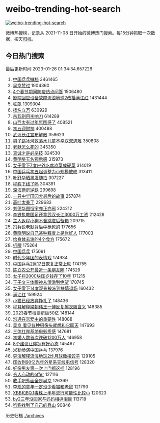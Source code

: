 # weibo-trending-hot-search

[![weibo-trending-hot-search](https://github.com/ameizi/weibo-trending-hot-search/actions/workflows/ci.yml/badge.svg)](https://github.com/ameizi/weibo-trending-hot-search/actions/workflows/ci.yml)

微博热搜榜，记录从 2021-11-08 日开始的微博热门搜索。每15分钟抓取一次数据，按天[归档](./archives)。

## 今日热门搜索

<!-- BEGIN --> 
最后更新时间 2023-01-26 01:34:34.657226 
1. [中国乒乓撤档](https://s.weibo.com/weibo?q=%E4%B8%AD%E5%9B%BD%E4%B9%92%E4%B9%93%E6%92%A4%E6%A1%A3&t=31&band_rank=1&Refer=top) 3461465
1. [吴京赞过](https://s.weibo.com/weibo?q=%23%E5%90%B4%E4%BA%AC%E8%B5%9E%E8%BF%87%23&t=31&band_rank=2&Refer=top) 1904360
1. [4个春节期间防疫热点问答](https://s.weibo.com/weibo?q=%234%E4%B8%AA%E6%98%A5%E8%8A%82%E6%9C%9F%E9%97%B4%E9%98%B2%E7%96%AB%E7%83%AD%E7%82%B9%E9%97%AE%E7%AD%94%23&t=31&band_rank=3&Refer=top) 1506480
1. [影院回应设备故障流浪地球2改播满江红](https://s.weibo.com/weibo?q=%23%E5%BD%B1%E9%99%A2%E5%9B%9E%E5%BA%94%E8%AE%BE%E5%A4%87%E6%95%85%E9%9A%9C%E6%B5%81%E6%B5%AA%E5%9C%B0%E7%90%832%E6%94%B9%E6%92%AD%E6%BB%A1%E6%B1%9F%E7%BA%A2%23&t=31&band_rank=4&Refer=top) 1431444
1. [狂飙](https://s.weibo.com/weibo?q=%E7%8B%82%E9%A3%99&t=31&band_rank=5&Refer=top) 1309304
1. [扬名立万](https://s.weibo.com/weibo?q=%E6%89%AC%E5%90%8D%E7%AB%8B%E4%B8%87&t=31&band_rank=6&Refer=top) 630929
1. [杀我别用李响刀](https://s.weibo.com/weibo?q=%E6%9D%80%E6%88%91%E5%88%AB%E7%94%A8%E6%9D%8E%E5%93%8D%E5%88%80&t=31&band_rank=7&Refer=top) 614289
1. [山西太有过年氛围感了](https://s.weibo.com/weibo?q=%23%E5%B1%B1%E8%A5%BF%E5%A4%AA%E6%9C%89%E8%BF%87%E5%B9%B4%E6%B0%9B%E5%9B%B4%E6%84%9F%E4%BA%86%23&t=31&band_rank=27&Refer=top) 408521
1. [初五迎财神](https://s.weibo.com/weibo?q=%23%E5%88%9D%E4%BA%94%E8%BF%8E%E8%B4%A2%E7%A5%9E%23&t=31&band_rank=8&Refer=top) 400488
1. [武汉长江宣布解散](https://s.weibo.com/weibo?q=%23%E6%AD%A6%E6%B1%89%E9%95%BF%E6%B1%9F%E5%AE%A3%E5%B8%83%E8%A7%A3%E6%95%A3%23&t=31&band_rank=9&Refer=top) 358623
1. [男子跳冰河救落水儿童不幸双双遇难](https://s.weibo.com/weibo?q=%23%E7%94%B7%E5%AD%90%E8%B7%B3%E5%86%B0%E6%B2%B3%E6%95%91%E8%90%BD%E6%B0%B4%E5%84%BF%E7%AB%A5%E4%B8%8D%E5%B9%B8%E5%8F%8C%E5%8F%8C%E9%81%87%E9%9A%BE%23&t=31&band_rank=8&Refer=top) 350808
1. [老默怎么死的](https://s.weibo.com/weibo?q=%E8%80%81%E9%BB%98%E6%80%8E%E4%B9%88%E6%AD%BB%E7%9A%84&t=31&band_rank=11&Refer=top) 345350
1. [真诚才是必杀技](https://s.weibo.com/weibo?q=%23%E7%9C%9F%E8%AF%9A%E6%89%8D%E6%98%AF%E5%BF%85%E6%9D%80%E6%8A%80%23&t=31&band_rank=48&Refer=top) 324530
1. [黄明昊无名观后感](https://s.weibo.com/weibo?q=%23%E9%BB%84%E6%98%8E%E6%98%8A%E6%97%A0%E5%90%8D%E8%A7%82%E5%90%8E%E6%84%9F%23&t=31&band_rank=13&Refer=top) 315973
1. [女子零下7度户外吃席凉菜成硬菜](https://s.weibo.com/weibo?q=%23%E5%A5%B3%E5%AD%90%E9%9B%B6%E4%B8%8B7%E5%BA%A6%E6%88%B7%E5%A4%96%E5%90%83%E5%B8%AD%E5%87%89%E8%8F%9C%E6%88%90%E7%A1%AC%E8%8F%9C%23&t=31&band_rank=10&Refer=top) 314019
1. [中国乒乓初五起调整为小规模放映](https://s.weibo.com/weibo?q=%23%E4%B8%AD%E5%9B%BD%E4%B9%92%E4%B9%93%E5%88%9D%E4%BA%94%E8%B5%B7%E8%B0%83%E6%95%B4%E4%B8%BA%E5%B0%8F%E8%A7%84%E6%A8%A1%E6%94%BE%E6%98%A0%23&t=31&band_rank=14&Refer=top) 313411
1. [叶舒华晒黑发随拍](https://s.weibo.com/weibo?q=%23%E5%8F%B6%E8%88%92%E5%8D%8E%E6%99%92%E9%BB%91%E5%8F%91%E9%9A%8F%E6%8B%8D%23&t=31&band_rank=12&Refer=top) 307227
1. [程程下线了吗](https://s.weibo.com/weibo?q=%E7%A8%8B%E7%A8%8B%E4%B8%8B%E7%BA%BF%E4%BA%86%E5%90%97&t=31&band_rank=16&Refer=top) 304391
1. [深海票房逆跌](https://s.weibo.com/weibo?q=%23%E6%B7%B1%E6%B5%B7%E7%A5%A8%E6%88%BF%E9%80%86%E8%B7%8C%23&t=31&band_rank=15&Refer=top) 299698
1. [一只中华田园犬最后的故事](https://s.weibo.com/weibo?q=%23%E4%B8%80%E5%8F%AA%E4%B8%AD%E5%8D%8E%E7%94%B0%E5%9B%AD%E7%8A%AC%E6%9C%80%E5%90%8E%E7%9A%84%E6%95%85%E4%BA%8B%23&t=31&band_rank=17&Refer=top) 257874
1. [高叶太美了](https://s.weibo.com/weibo?q=%E9%AB%98%E5%8F%B6%E5%A4%AA%E7%BE%8E%E4%BA%86&t=31&band_rank=14&Refer=top) 229683
1. [刘德华图恒宇亦正亦邪](https://s.weibo.com/weibo?q=%23%E5%88%98%E5%BE%B7%E5%8D%8E%E5%9B%BE%E6%81%92%E5%AE%87%E4%BA%A6%E6%AD%A3%E4%BA%A6%E9%82%AA%23&t=31&band_rank=49&Refer=top) 224212
1. [李铁执教国足还拿武汉长江3000万工资](https://s.weibo.com/weibo?q=%23%E6%9D%8E%E9%93%81%E6%89%A7%E6%95%99%E5%9B%BD%E8%B6%B3%E8%BF%98%E6%8B%BF%E6%AD%A6%E6%B1%89%E9%95%BF%E6%B1%9F3000%E4%B8%87%E5%B7%A5%E8%B5%84%23&t=31&band_rank=18&Refer=top) 212428
1. [主人返程小狗不舍跳进后备箱](https://s.weibo.com/weibo?q=%23%E4%B8%BB%E4%BA%BA%E8%BF%94%E7%A8%8B%E5%B0%8F%E7%8B%97%E4%B8%8D%E8%88%8D%E8%B7%B3%E8%BF%9B%E5%90%8E%E5%A4%87%E7%AE%B1%23&t=31&band_rank=19&Refer=top) 209715
1. [冯兵说老默背后中枪死的](https://s.weibo.com/weibo?q=%23%E5%86%AF%E5%85%B5%E8%AF%B4%E8%80%81%E9%BB%98%E8%83%8C%E5%90%8E%E4%B8%AD%E6%9E%AA%E6%AD%BB%E7%9A%84%23&t=31&band_rank=21&Refer=top) 177656
1. [黄晓明说自己某种程度上是烂好人](https://s.weibo.com/weibo?q=%23%E9%BB%84%E6%99%93%E6%98%8E%E8%AF%B4%E8%87%AA%E5%B7%B1%E6%9F%90%E7%A7%8D%E7%A8%8B%E5%BA%A6%E4%B8%8A%E6%98%AF%E7%83%82%E5%A5%BD%E4%BA%BA%23&t=31&band_rank=32&Refer=top) 177003
1. [给身体去油的4个食方](https://s.weibo.com/weibo?q=%23%E7%BB%99%E8%BA%AB%E4%BD%93%E5%8E%BB%E6%B2%B9%E7%9A%844%E4%B8%AA%E9%A3%9F%E6%96%B9%23&t=31&band_rank=20&Refer=top) 175672
1. [折腰](https://s.weibo.com/weibo?q=%E6%8A%98%E8%85%B0&t=31&band_rank=22&Refer=top) 175264
1. [中国乒乓](https://s.weibo.com/weibo?q=%E4%B8%AD%E5%9B%BD%E4%B9%92%E4%B9%93&t=31&band_rank=23&Refer=top) 175091
1. [时代少年团的表情戏](https://s.weibo.com/weibo?q=%23%E6%97%B6%E4%BB%A3%E5%B0%91%E5%B9%B4%E5%9B%A2%E7%9A%84%E8%A1%A8%E6%83%85%E6%88%8F%23&t=31&band_rank=24&Refer=top) 174934
1. [中国乒乓2月17日恢复正常上映](https://s.weibo.com/weibo?q=%23%E4%B8%AD%E5%9B%BD%E4%B9%92%E4%B9%932%E6%9C%8817%E6%97%A5%E6%81%A2%E5%A4%8D%E6%AD%A3%E5%B8%B8%E4%B8%8A%E6%98%A0%23&t=31&band_rank=25&Refer=top) 174755
1. [陈立农公开最近一条朋友圈](https://s.weibo.com/weibo?q=%23%E9%99%88%E7%AB%8B%E5%86%9C%E5%85%AC%E5%BC%80%E6%9C%80%E8%BF%91%E4%B8%80%E6%9D%A1%E6%9C%8B%E5%8F%8B%E5%9C%88%23&t=31&band_rank=26&Refer=top) 174529
1. [女子将2000块压岁钱存了10年](https://s.weibo.com/weibo?q=%23%E5%A5%B3%E5%AD%90%E5%B0%862000%E5%9D%97%E5%8E%8B%E5%B2%81%E9%92%B1%E5%AD%98%E4%BA%8610%E5%B9%B4%23&t=31&band_rank=28&Refer=top) 171215
1. [王子文三体眼神从清澈到绝望](https://s.weibo.com/weibo?q=%23%E7%8E%8B%E5%AD%90%E6%96%87%E4%B8%89%E4%BD%93%E7%9C%BC%E7%A5%9E%E4%BB%8E%E6%B8%85%E6%BE%88%E5%88%B0%E7%BB%9D%E6%9C%9B%23&t=31&band_rank=31&Refer=top) 170745
1. [女子零下14度观影被冻到扶墙退场](https://s.weibo.com/weibo?q=%23%E5%A5%B3%E5%AD%90%E9%9B%B6%E4%B8%8B14%E5%BA%A6%E8%A7%82%E5%BD%B1%E8%A2%AB%E5%86%BB%E5%88%B0%E6%89%B6%E5%A2%99%E9%80%80%E5%9C%BA%23&t=31&band_rank=29&Refer=top) 160432
1. [满江红](https://s.weibo.com/weibo?q=%E6%BB%A1%E6%B1%9F%E7%BA%A2&t=31&band_rank=33&Refer=top) 159924
1. [小猫已经放弃挣扎了](https://s.weibo.com/weibo?q=%23%E5%B0%8F%E7%8C%AB%E5%B7%B2%E7%BB%8F%E6%94%BE%E5%BC%83%E6%8C%A3%E6%89%8E%E4%BA%86%23&t=31&band_rank=30&Refer=top) 148436
1. [程耳解释梁朝伟王一博反复擦衣服含义](https://s.weibo.com/weibo?q=%23%E7%A8%8B%E8%80%B3%E8%A7%A3%E9%87%8A%E6%A2%81%E6%9C%9D%E4%BC%9F%E7%8E%8B%E4%B8%80%E5%8D%9A%E5%8F%8D%E5%A4%8D%E6%93%A6%E8%A1%A3%E6%9C%8D%E5%90%AB%E4%B9%89%23&t=31&band_rank=31&Refer=top) 148385
1. [2023春节档票房破50亿](https://s.weibo.com/weibo?q=%232023%E6%98%A5%E8%8A%82%E6%A1%A3%E7%A5%A8%E6%88%BF%E7%A0%B450%E4%BA%BF%23&t=31&band_rank=34&Refer=top) 148144
1. [沟通在恋爱中的重要性](https://s.weibo.com/weibo?q=%23%E6%B2%9F%E9%80%9A%E5%9C%A8%E6%81%8B%E7%88%B1%E4%B8%AD%E7%9A%84%E9%87%8D%E8%A6%81%E6%80%A7%23&t=31&band_rank=35&Refer=top) 148088
1. [吴京 看见各种摄像头就想和它聊天](https://s.weibo.com/weibo?q=%E5%90%B4%E4%BA%AC%20%E7%9C%8B%E8%A7%81%E5%90%84%E7%A7%8D%E6%91%84%E5%83%8F%E5%A4%B4%E5%B0%B1%E6%83%B3%E5%92%8C%E5%AE%83%E8%81%8A%E5%A4%A9&t=31&band_rank=36&Refer=top) 147693
1. [三体红岸基地电影质感](https://s.weibo.com/weibo?q=%23%E4%B8%89%E4%BD%93%E7%BA%A2%E5%B2%B8%E5%9F%BA%E5%9C%B0%E7%94%B5%E5%BD%B1%E8%B4%A8%E6%84%9F%23&t=31&band_rank=37&Refer=top) 147681
1. [初婚人数首次跌破1200万人](https://s.weibo.com/weibo?q=%23%E5%88%9D%E5%A9%9A%E4%BA%BA%E6%95%B0%E9%A6%96%E6%AC%A1%E8%B7%8C%E7%A0%B41200%E4%B8%87%E4%BA%BA%23&t=31&band_rank=38&Refer=top) 146958
1. [8个建议让你拥有好心态](https://s.weibo.com/weibo?q=%238%E4%B8%AA%E5%BB%BA%E8%AE%AE%E8%AE%A9%E4%BD%A0%E6%8B%A5%E6%9C%89%E5%A5%BD%E5%BF%83%E6%80%81%23&t=31&band_rank=39&Refer=top) 145467
1. [米勒参演中国乒乓](https://s.weibo.com/weibo?q=%23%E7%B1%B3%E5%8B%92%E5%8F%82%E6%BC%94%E4%B8%AD%E5%9B%BD%E4%B9%92%E4%B9%93%23&t=31&band_rank=40&Refer=top) 137976
1. [导演解释流浪地球2炸月球像摆饺子](https://s.weibo.com/weibo?q=%23%E5%AF%BC%E6%BC%94%E8%A7%A3%E9%87%8A%E6%B5%81%E6%B5%AA%E5%9C%B0%E7%90%832%E7%82%B8%E6%9C%88%E7%90%83%E5%83%8F%E6%91%86%E9%A5%BA%E5%AD%90%23&t=31&band_rank=41&Refer=top) 129105
1. [印收到90亿光年外星系无线电信号](https://s.weibo.com/weibo?q=%23%E5%8D%B0%E6%94%B6%E5%88%B090%E4%BA%BF%E5%85%89%E5%B9%B4%E5%A4%96%E6%98%9F%E7%B3%BB%E6%97%A0%E7%BA%BF%E7%94%B5%E4%BF%A1%E5%8F%B7%23&t=31&band_rank=42&Refer=top) 128320
1. [好像男友第一次上门都这样](https://s.weibo.com/weibo?q=%23%E5%A5%BD%E5%83%8F%E7%94%B7%E5%8F%8B%E7%AC%AC%E4%B8%80%E6%AC%A1%E4%B8%8A%E9%97%A8%E9%83%BD%E8%BF%99%E6%A0%B7%23&t=31&band_rank=43&Refer=top) 128196
1. [令人心动的offer](https://s.weibo.com/weibo?q=%E4%BB%A4%E4%BA%BA%E5%BF%83%E5%8A%A8%E7%9A%84offer&t=31&band_rank=44&Refer=top) 127116
1. [收手吧外面全是吴京](https://s.weibo.com/weibo?q=%23%E6%94%B6%E6%89%8B%E5%90%A7%E5%A4%96%E9%9D%A2%E5%85%A8%E6%98%AF%E5%90%B4%E4%BA%AC%23&t=31&band_rank=45&Refer=top) 126369
1. [李现的童年一定没少看猫和老鼠](https://s.weibo.com/weibo?q=%23%E6%9D%8E%E7%8E%B0%E7%9A%84%E7%AB%A5%E5%B9%B4%E4%B8%80%E5%AE%9A%E6%B2%A1%E5%B0%91%E7%9C%8B%E7%8C%AB%E5%92%8C%E8%80%81%E9%BC%A0%23&t=31&band_rank=46&Refer=top) 121790
1. [XBB和BQ.1毒株上半年流行可能性比较小](https://s.weibo.com/weibo?q=%23XBB%E5%92%8CBQ.1%E6%AF%92%E6%A0%AA%E4%B8%8A%E5%8D%8A%E5%B9%B4%E6%B5%81%E8%A1%8C%E5%8F%AF%E8%83%BD%E6%80%A7%E6%AF%94%E8%BE%83%E5%B0%8F%23&t=31&band_rank=47&Refer=top) 120623
1. [by2三年没回家与妈妈相拥泪目](https://s.weibo.com/weibo?q=%23by2%E4%B8%89%E5%B9%B4%E6%B2%A1%E5%9B%9E%E5%AE%B6%E4%B8%8E%E5%A6%88%E5%A6%88%E7%9B%B8%E6%8B%A5%E6%B3%AA%E7%9B%AE%23&t=31&band_rank=48&Refer=top) 113718
1. [狗狗找到了自己的靠山](https://s.weibo.com/weibo?q=%23%E7%8B%97%E7%8B%97%E6%89%BE%E5%88%B0%E4%BA%86%E8%87%AA%E5%B7%B1%E7%9A%84%E9%9D%A0%E5%B1%B1%23&t=31&band_rank=50&Refer=top) 90846
<!-- END -->

历史归档 [./archives](./archives)

